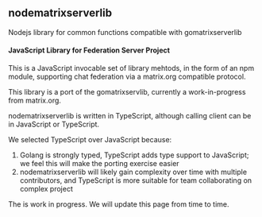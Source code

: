 ## nodematrixserverlib

Nodejs library for common functions compatible with gomatrixserverlib

#### JavaScript Library for Federation Server Project

This is a JavaScript invocable set of library mehtods, in the form of an npm module, supporting chat federation via a matrix.org compatible protocol.

This library is a port of the gomatrixservlib, currently a work-in-progress from matrix.org.

nodematrixserverlib is written in TypeScript, although calling client can be in JavaScript or TypeScript.

We selected TypeScript over JavaScript because:

1) Golang is strongly typed, TypeScript adds type support to JavaScript; we feel this will make the porting exercise easier
2) nodematrixserverlib will likely gain complexity over time with multiple contributors, and TypeScript is more suitable for team collaborating on complex project

The is work in progress.  We will update this page from time to time.



